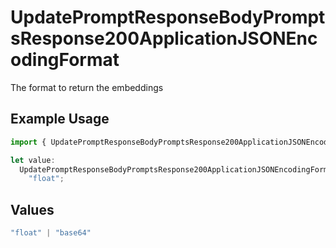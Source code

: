 # UpdatePromptResponseBodyPromptsResponse200ApplicationJSONEncodingFormat

The format to return the embeddings

## Example Usage

```typescript
import { UpdatePromptResponseBodyPromptsResponse200ApplicationJSONEncodingFormat } from "orq-poc-typescript-multi-env-version/models/operations";

let value:
  UpdatePromptResponseBodyPromptsResponse200ApplicationJSONEncodingFormat =
    "float";
```

## Values

```typescript
"float" | "base64"
```